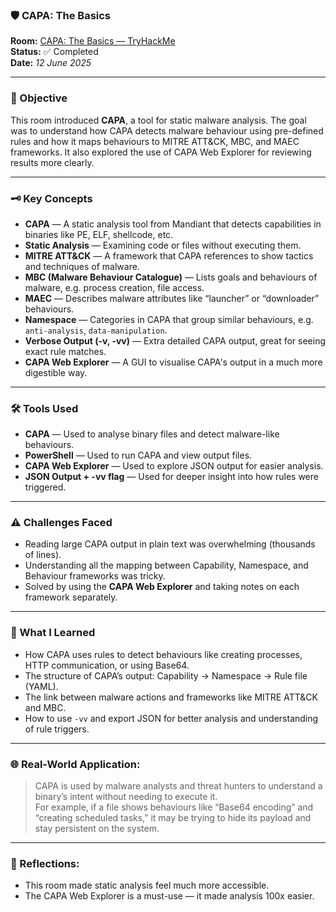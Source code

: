 ### 🛡️ CAPA: The Basics

**Room:** [CAPA: The Basics — TryHackMe](https://tryhackme.com/room/capabasics)  
**Status:** ✅ Completed  
**Date:** *12 June 2025*

---

### 🎯 Objective  
This room introduced **CAPA**, a tool for static malware analysis. The goal was to understand how CAPA detects malware behaviour using pre-defined rules and how it maps behaviours to MITRE ATT&CK, MBC, and MAEC frameworks. It also explored the use of CAPA Web Explorer for reviewing results more clearly.

---

### 🗝️ Key Concepts  
- **CAPA** — A static analysis tool from Mandiant that detects capabilities in binaries like PE, ELF, shellcode, etc.  
- **Static Analysis** — Examining code or files without executing them.  
- **MITRE ATT&CK** — A framework that CAPA references to show tactics and techniques of malware.  
- **MBC (Malware Behaviour Catalogue)** — Lists goals and behaviours of malware, e.g. process creation, file access.  
- **MAEC** — Describes malware attributes like “launcher” or “downloader” behaviours.  
- **Namespace** — Categories in CAPA that group similar behaviours, e.g. `anti-analysis`, `data-manipulation`.  
- **Verbose Output (-v, -vv)** — Extra detailed CAPA output, great for seeing exact rule matches.  
- **CAPA Web Explorer** — A GUI to visualise CAPA's output in a much more digestible way.

---

### 🛠️ Tools Used  
- **CAPA** — Used to analyse binary files and detect malware-like behaviours.  
- **PowerShell** — Used to run CAPA and view output files.  
- **CAPA Web Explorer** — Used to explore JSON output for easier analysis.  
- **JSON Output + -vv flag** — Used for deeper insight into how rules were triggered.

---

### ⚠️ Challenges Faced  
- Reading large CAPA output in plain text was overwhelming (thousands of lines).  
- Understanding all the mapping between Capability, Namespace, and Behaviour frameworks was tricky.  
- Solved by using the **CAPA Web Explorer** and taking notes on each framework separately.

---

### 🧠 What I Learned  
- How CAPA uses rules to detect behaviours like creating processes, HTTP communication, or using Base64.  
- The structure of CAPA’s output: Capability → Namespace → Rule file (YAML).  
- The link between malware actions and frameworks like MITRE ATT&CK and MBC.  
- How to use `-vv` and export JSON for better analysis and understanding of rule triggers.

---

### 🌐 Real-World Application:  
>CAPA is used by malware analysts and threat hunters to understand a binary’s intent without needing to execute it.  
> For example, if a file shows behaviours like “Base64 encoding” and “creating scheduled tasks,” it may be trying to hide its payload and stay persistent on the system.

---

### 💭 Reflections:  
- This room made static analysis feel much more accessible.  
- The CAPA Web Explorer is a must-use — it made analysis 100x easier.  
